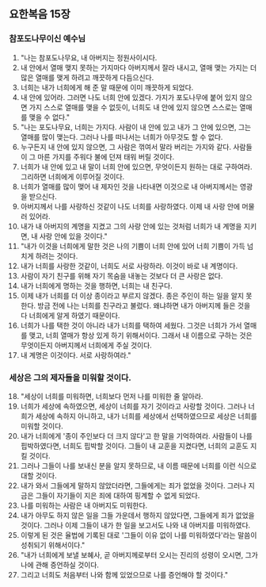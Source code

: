 ## 요한복음 15장

### 참포도나무이신 예수님
1. "나는 참포도나무요, 내 아버지는 정원사이시다.
2. 내 안에서 열매 맺지 못하는 가지마다 아버지께서 잘라 내시고, 열매 맺는 가지는 더 많은 열매를 맺게 하려고 깨끗하게 다듬으신다.
3. 너희는 내가 너희에게 해 준 말 때문에 이미 깨끗하게 되었다.
4. 내 안에 있어라. 그러면 나도 너희 안에 있겠다. 가지가 포도나무에 붙어 있지 않으면 가지 스스로 열매를 맺을 수 없듯이, 너희도 내 안에 있지 않으면 스스로는 열매를 맺을 수 없다."
5. "나는 포도나무요, 너희는 가지다. 사람이 내 안에 있고 내가 그 안에 있으면, 그는 열매를 많이 맺는다. 그러나 나를 떠나서는 너희가 아무것도 할 수 없다.
6. 누구든지 내 안에 있지 않으면, 그 사람은 꺾여서 말라 버리는 가지와 같다. 사람들이 그 마른 가지를 주워다 불에 던져 태워 버릴 것이다.
7. 너희가 내 안에 있고 내 말이 너희 안에 있으면, 무엇이든지 원하는 대로 구하여라. 그리하면 너희에게 이루어질 것이다.
8. 너희가 열매를 많이 맺어 내 제자인 것을 나타내면 이것으로 내 아버지께서는 영광을 받으신다.
9. 아버지께서 나를 사랑하신 것같이 나도 너희를 사랑하였다. 이제 내 사랑 안에 머물러 있어라.
10. 내가 내 아버지의 계명을 지켰고 그의 사랑 안에 있는 것처럼 너희가 내 계명을 지키면, 내 사랑 안에 있을 것이다."
11. "내가 이것을 너희에게 말한 것은 나의 기쁨이 너희 안에 있어 너희 기쁨이 가득 넘치게 하려는 것이다.
12. 내가 너희를 사랑한 것같이, 너희도 서로 사랑하라. 이것이 바로 내 계명이다.
13. 사람이 자기 친구를 위해 자기 목숨을 내놓는 것보다 더 큰 사랑은 없다.
14. 내가 너희에게 명하는 것을 행하면, 너희는 내 친구다.
15. 이제 내가 너희를 더 이상 종이라고 부르지 않겠다. 종은 주인이 하는 일을 알지 못한다. 방금 전에 나는 너희를 친구라고 불렀다. 왜냐하면 내가 아버지께 들은 것을 다 너희에게 알게 하였기 때문이다.
16. 너희가 나를 택한 것이 아니라 내가 너희를 택하여 세웠다. 그것은 너희가 가서 열매를 맺고, 너희 열매가 항상 있게 하기 위해서이다. 그래서 내 이름으로 구하는 것은 무엇이든지 아버지께서 너희에게 주실 것이다.
17. 내 계명은 이것이다. 서로 사랑하여라."
### 세상은 그의 제자들을 미워할 것이다.
18. "세상이 너희를 미워하면, 너희보다 먼저 나를 미워한 줄 알아라.
19. 너희가 세상에 속하였으면, 세상이 너희를 자기 것이라고 사랑할 것이다. 그러나 너희가 세상에 속하지 아니하고, 내가 너희를 세상에서 선택하였으므로 세상은 너희를 미워할 것이다.
20. 내가 너희에게 '종이 주인보다 더 크지 않다'고 한 말을 기억하여라. 사람들이 나를 핍박하였다면, 너희도 핍박할 것이다. 그들이 내 교훈을 지켰다면, 너희의 교훈도 지킬 것이다.
21. 그러나 그들이 나를 보내신 분을 알지 못하므로, 내 이름 때문에 너희를 이런 식으로 대할 것이다.
22. 내가 와서 그들에게 말하지 않았더라면, 그들에게는 죄가 없었을 것이다. 그러나 지금은 그들이 자기들이 지은 죄에 대하여 핑계할 수 없게 되었다.
23. 나를 미워하는 사람은 내 아버지도 미워한다.
24. 내가 아무도 하지 않은 일을 그들 가운데서 행하지 않았다면, 그들에게 죄가 없었을 것이다. 그러나 이제 그들이 내가 한 일을 보고서도 나와 내 아버지를 미워하였다.
25. 이렇게 된 것은 율법에 기록된 대로 '그들이 이유 없이 나를 미워하였다'라는 말씀이 성취되기 위해서이다."
26. "내가 너희에게 보낼 보혜사, 곧 아버지께로부터 오시는 진리의 성령이 오시면, 그가 나에 관해 증언하실 것이다.
27. 그리고 너희도 처음부터 나와 함께 있었으므로 나를 증언해야 할 것이다."